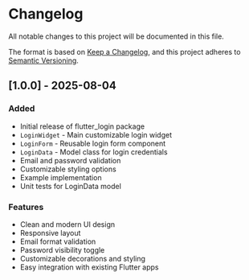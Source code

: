 # Changelog

All notable changes to this project will be documented in this file.

The format is based on [Keep a Changelog](https://keepachangelog.com/en/1.0.0/),
and this project adheres to [Semantic Versioning](https://semver.org/spec/v2.0.0.html).

## [1.0.0] - 2025-08-04

### Added
- Initial release of flutter_login package
- `LoginWidget` - Main customizable login widget
- `LoginForm` - Reusable login form component
- `LoginData` - Model class for login credentials
- Email and password validation
- Customizable styling options
- Example implementation
- Unit tests for LoginData model

### Features
- Clean and modern UI design
- Responsive layout
- Email format validation
- Password visibility toggle
- Customizable decorations and styling
- Easy integration with existing Flutter apps
